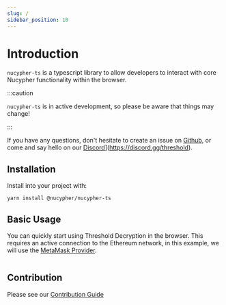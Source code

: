 ```yaml
---
slug: /
sidebar_position: 10
---
```


# Introduction

`nucypher-ts` is a typescript library to allow developers to interact with core Nucypher functionality within the browser.

:::caution

`nucypher-ts` is in active development, so please be aware that things may change!

:::

If you have any questions, don't hesitate to create an issue on [Github](https://github.com/nucypher/nucypher-ts), or come and say hello on our [Discord](https://discord.gg/threshold)](https://discord.gg/threshold).


## Installation

Install into your project with:
```
yarn install @nucypher/nucypher-ts
```

## Basic Usage

You can quickly start using Threshold Decryption in the browser.
This requires an active connection to the Ethereum network, in this example, we will use the [MetaMask Provider](https://docs.metamask.io/guide/ethereum-provider.html).

```js

```

## Contribution

Please see our [Contribution Guide](./Contributing.md)